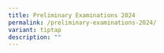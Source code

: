 ```yaml
---
title: Preliminary Examinations 2024
permalink: /preliminary-examinations-2024/
variant: tiptap
description: ""
---
```

